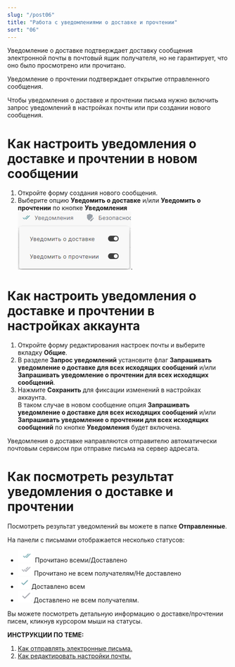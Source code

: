 ```yaml
---
slug: "/post06"
title: "Работа с уведомлениями о доставке и прочтении"
sort: "06"
---
```


Уведомление о доставке подтверждает доставку сообщения электронной почты в почтовый ящик получателя, но не гарантирует, что оно было просмотрено или прочитано.   

Уведомление о прочтении подтверждает открытие отправленного сообщения.  

Чтобы уведомления о доставке и прочтении письма нужно  включить запрос уведомлений в настройках почты или при создании нового сообщения.

# Как настроить уведомления о доставке и прочтении в новом сообщении

1. Откройте форму создания нового сообщения.  
2. Выберите опцию **Уведомить о доставке** и/или **Уведомить о прочтении** по кнопке **Уведомления** ![notify-button.png](./images/notify-button.png "Уведомления").  

# Как настроить уведомления о доставке и прочтении в настройках аккаунта

1. Откройте форму редактирования настроек почты и выберите вкладку **Общие**.  
2. В разделе **Запрос уведомлений** установите флаг **Запрашивать уведомление о доставке для всех исходящих сообщений** и/или  **Запрашивать уведомление о прочтении для всех исходящих сообщений**.  
4. Нажмите **Сохранить** для фиксации изменений в настройках аккаунта.    
    В таком случае в новом сообщение опция **Запрашивать уведомление о доставке для всех исходящих сообщений** и/или  **Запрашивать уведомление о прочтении для всех исходящих сообщений** по кнопке **Уведомления** будет включена.  

Уведомления о доставке направляются отправителю автоматически почтовым сервисом при отправке письма на сервер адресата.

# Как посмотреть результат уведомления о доставке и прочтении

Посмотреть результат уведомлений вы можете в папке **Отправленные**. 

На панели с письмами отображается несколько статусов:
 - ![notify-stat1.png](./images/notify-stat1.png "Прочитано/Доставлено") Прочитано всеми/Доставлено   
 - ![notify-stat2.png](./images/notify-stat2.png "Не доставлено/не прочитано") Прочитано не всем получателям/Не доставлено  
 - ![notify-stat3.png](./images/notify-stat3.png "Доставлено") Доставлено всем    
 - ![notify-stat4.png](./images/notify-stat4.png "Доставлено не всем") Доставлено не всем получателям.  
  
Вы можете посмотреть детальную информацию о доставке/прочтении писем, кликнув курсором мыши на статусы.

**ИНСТРУКЦИИ ПО ТЕМЕ:**  
1. [Как отправлять электронные письма.](https://docs.cryptoarm.ru/06-v3.1-Beta/003-mail/send-mail)  
2. [Как редактировать настройки почты.](https://docs.cryptoarm.ru/06-v3.1-Beta/003-mail/edit-account)  